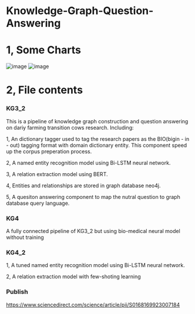 # Knowledge-Graph-Question-Answering

# 1, Some Charts
![image](https://github.com/user-attachments/assets/61717ed5-1828-4864-ac75-7ed3a204f6a8)
![image](https://github.com/user-attachments/assets/91efd249-e274-49bc-8f6b-0f2c4e214538)

# 2, File contents

### KG3_2  

This is a pipeline of knowledge graph construction and question answering on dariy farming transition cows research. Including:

1, An dictionary tagger used to tag the research papers as the BIO(bigin - in - out) tagging format with domain dictionary entity. This component speed up the corpus preperation process.

2, A named entity recognition model using Bi-LSTM neural network. 

3, A relation extraction model using BERT. 

4, Entities and relationships are stored in graph database neo4j.

5, A quesiton answering component to map the nutral question to graph database query language.

### KG4 

A fully connected pipeline of KG3_2 but using bio-medical neural model without training

### KG4_2 

1, A tuned named entity recognition model using Bi-LSTM neural network. 

2, A relation extraction model with few-shoting learning

### Publish 
https://www.sciencedirect.com/science/article/pii/S0168169923007184
